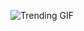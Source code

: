 ![Trending GIF](https://media1.giphy.com/media/v1.Y2lkPThiYjIxNzcybGcwaWRtN2h3c2ZxN3o5Z2VxNXRuNzdvM3g4eG1kZXl1Ync0bnJsYiZlcD12MV9naWZzX3NlYXJjaCZjdD1n/2jMtpIi8mhE8ctiMtK/giphy.gif)
